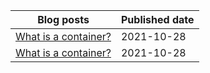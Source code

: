 Blog posts | Published date
------------ | -------------
[What is a container?](https://mahesh-maximus.github.io/mahesh/blog-posts/2021-10/08_what-is-a-container.html) | 2021-10-28
[What is a container?](https://mahesh-maximus.github.io/mahesh/blog-posts/2021-10/08_if-container-equals-to-a-Jail-cell-and-who-is-the-jailer.md.html)| 2021-10-28
